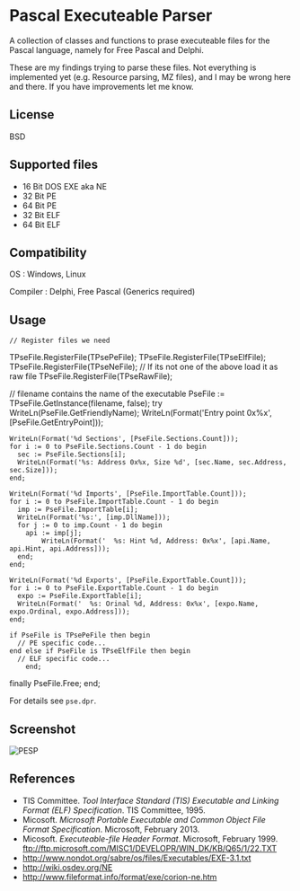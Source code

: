 # Pascal Executeable Parser

A collection of classes and functions to prase executeable files for the Pascal
language, namely for Free Pascal and Delphi.

These are my findings trying to parse these files. Not everything is implemented yet
(e.g. Resource parsing, MZ files), and I may be wrong here and there. If you have 
improvements let me know.

## License

BSD

## Supported files

- 16 Bit DOS EXE aka NE
- 32 Bit PE
- 64 Bit PE
- 32 Bit ELF
- 64 Bit ELF

## Compatibility

OS
: Windows, Linux

Compiler
: Delphi, Free Pascal (Generics required)

## Usage

	// Register files we need
  TPseFile.RegisterFile(TPsePeFile);
  TPseFile.RegisterFile(TPseElfFile);
  TPseFile.RegisterFile(TPseNeFile);
  // If its not one of the above load it as raw file
  TPseFile.RegisterFile(TPseRawFile);

  // filename contains the name of the executable
  PseFile := TPseFile.GetInstance(filename, false);
  try
  	WriteLn(PseFile.GetFriendlyName);
    WriteLn(Format('Entry point 0x%x', [PseFile.GetEntryPoint]));

    WriteLn(Format('%d Sections', [PseFile.Sections.Count]));
    for i := 0 to PseFile.Sections.Count - 1 do begin
      sec := PseFile.Sections[i];
      WriteLn(Format('%s: Address 0x%x, Size %d', [sec.Name, sec.Address, sec.Size]));
    end;

    WriteLn(Format('%d Imports', [PseFile.ImportTable.Count]));
    for i := 0 to PseFile.ImportTable.Count - 1 do begin
      imp := PseFile.ImportTable[i];
      WriteLn(Format('%s:', [imp.DllName]));
      for j := 0 to imp.Count - 1 do begin
      	api := imp[j];
		    WriteLn(Format('  %s: Hint %d, Address: 0x%x', [api.Name, api.Hint, api.Address]));
      end;
    end;

    WriteLn(Format('%d Exports', [PseFile.ExportTable.Count]));
    for i := 0 to PseFile.ExportTable.Count - 1 do begin
      expo := PseFile.ExportTable[i];
      WriteLn(Format('  %s: Orinal %d, Address: 0x%x', [expo.Name, expo.Ordinal, expo.Address]));
    end;
    
    if PseFile is TPsePeFile then begin
      // PE specific code...
    end else if PseFile is TPseElfFile then begin
      // ELF specific code...
		end;
    
  finally
    PseFile.Free;
  end;
    
For details see `pse.dpr`.

## Screenshot

![PESP](%base_url%/content/projects/pesp-pe.png "PESP parsed a 32-bit PE DLL file")

## References

- TIS Committee. *Tool Interface Standard (TIS) Executable and Linking
    Format (ELF) Specification*. TIS Committee, 1995.
- Micosoft. *Microsoft Portable Executable and Common Object File Format
    Specification*. Microsoft, February 2013.
- Micosoft. *Executeable-file Header Format*. Microsoft, February 1999.
    <ftp://ftp.microsoft.com/MISC1/DEVELOPR/WIN_DK/KB/Q65/1/22.TXT>
- <http://www.nondot.org/sabre/os/files/Executables/EXE-3.1.txt>
- <http://wiki.osdev.org/NE>
- <http://www.fileformat.info/format/exe/corion-ne.htm>
